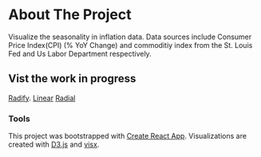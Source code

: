 # About The Project
Visualize the seasonality in inflation data. Data sources include Consumer Price Index(CPI) (% YoY Change) and commoditiy index from the St. Louis Fed and Us Labor Department respectively.


## Vist the work in progress
[Radify](https://radify-357623.uw.r.appspot.com/).
[Linear](https://user-images.githubusercontent.com/14987935/181811211-7ab717fd-d951-4243-8a24-0adf34c3ad0d.png)
[Radial](https://user-images.githubusercontent.com/14987935/181811201-68a41abb-a224-425f-ba5f-88ab7b0f197d.png)

### Tools
This project was bootstrapped with [Create React App](https://github.com/facebook/create-react-app).
Visualizations are created with [D3.js](https://github.com/facebook/create-react-app) and [visx](https://github.com/airbnb/visx).

